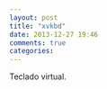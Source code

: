 ```yaml
---
layout: post
title: "xvkbd"
date: 2013-12-27 19:46
comments: true
categories: 
---
```

Teclado virtual.

